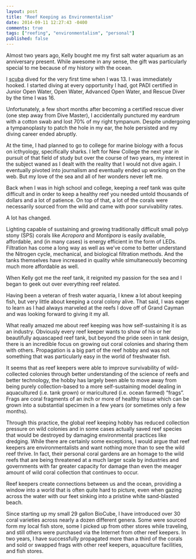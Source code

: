 ```yaml
---
layout: post
title: "Reef Keeping as Environmentalism"
date: 2014-09-11 12:27:43 -0400
comments: true
tags: ["reefing", "environmentalism", "personal"]
published: false
---
```


Almost two years ago, Kelly bought me my first salt water aquarium as an anniversary present. While awesome in any sense, the gift was particularly special to me because of my history with the ocean.

<!-- more -->

I <abbr title="self contained underwater breathing apparatus">scuba</abbr> dived for the very first time when I was 13. I was immediately hooked. I started diving at every opportunity I had, got PADI certified in Junior Open Water, Open Water, Advanced Open Water, and Rescue Diver by the time I was 16.

Unfortunately, a few short months after becoming a certified rescue diver (one step away from Dive Master), I accidentally punctured my eardrum with a cotton swab and lost 70% of my right tympanum.  Despite undergoing a tympanoplasty to patch the hole in my ear, the hole persisted and my diving career ended abruptly.

At the time, I had planned to go to college for marine biology with a focus on icthyology, specifically sharks. I left for New College the next year in pursuit of that field of study but over the course of two years, my interest in the subject waned as I dealt with the reality that I would not dive again. I eventually pivoted into journalism and eventually ended up working on the web. But my love of the sea and all of her wonders never left me.

Back when I was in high school and college, keeping a reef tank was quite difficult and in order to keep a healthy reef you needed untold thousands of dollars and a lot of patience. On top of that, a lot of the corals were necessarily sourced from the wild and came with poor survivability rates.

A lot has changed.

Lighting capable of sustaining and growing traditionally difficult small polyp stony (SPS) corals like <i class="taxonomy genus">Acropora</i> and <i class="taxonomy genus">Montipora</i> is easily available, affordable, and (in many cases) is energy efficient in the form of LEDs. Filtration has come a long way as well as we’ve come to better understand the Nitrogen cycle, mechanical, and biological filtration methods. And the tanks themselves have increased in quality while simultaneously becoming much more affordable as well.

When Kelly got me the reef tank, it reignited my passion for the sea and I began to geek out over everything reef related.

Having been a veteran of fresh water aquaria, I knew a lot about keeping fish, but very little about keeping a coral colony alive. That said, I was eager to learn as I had always marveled at the reefs I dove off of Grand Cayman and was looking forward to giving it my all.

What really amazed me about reef keeping was how self-sustaining it is as an industry. Obviously every reef keeper wants to show of his or her beautifully aquascaped reef tank, but beyond the pride seen in tank design, there is an incredible focus on growing out coral colonies and sharing them with others. Propagation is a big part of the reef hobby and was not something that was particularly easy in the world of freshwater fish.

It seems that as reef keepers were able to improve survivability of wild-collected colonies through better understanding of the science of reefs and better technology, the hobby has largely been able to move away from being purely collection-based to a more self-sustaining model dealing in aquacultured (i.e. tank grown) or maricultured (i.e. ocean farmed) “frags”. Frags are coral fragments of an inch or more of healthy tissue which can be grown into a substantial specimen in a few years (or sometimes only a few months).

Through this practice, the global reef keeping hobby has reduced collection pressure on wild colonies and in some cases actually saved reef species that would be destroyed by damaging environmental practices like dredging. While there are certainly some exceptions, I would argue that reef keepers are environmentalists and want nothing more than to see the wild reef thrive. In fact, their personal coral gardens are an homage to the wild reefs that are being threatened at a much larger scale by industries and governments with far greater capacity for damage than even the meager amount of wild coral collection that continues to occur.

Reef keepers create connections between us and the ocean, providing a window into a world that is often quite hard to picture, even when gazing across the water with our feet sinking into a pristine white sand-blasted beach.

Since starting up my small 29 gallon BioCube, I have introduced over 30 coral varieties across nearly a dozen different genera. Some were sourced form my local fish store, some I picked up from other stores while traveling, and still others were purchased via the Internet from other reef keepers. In two years, I have successfully propagated more than a third of the corals and sold or swapped frags with other reef keepers, aquaculture facilities, and fish stores.

